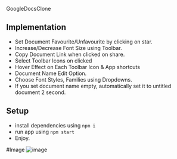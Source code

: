 
GoogleDocsClone

## Implementation

- Set Document Favourite/Unfavourite by clicking on star.
- Increase/Decrease Font Size using Toolbar.
- Copy Document Link when clicked on share.
- Select Toolbar Icons on clicked
- Hover Effect on Each Toolbar Icon & App shortcuts
- Document Name Edit Option.
- Choose Font Styles, Families using Dropdowns.
- If you set document name empty, automatically set it to untitled document 2 second.


## Setup

- install dependencies using `npm i`
- run app using `npm start`
- Enjoy.

#Image
![image](https://github.com/anshika42/GooglrDocsClone/assets/90893402/ee30c310-bd4b-4cef-a2e6-edcfa00fe25f)


